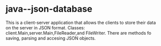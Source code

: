 # java--json-database
This is a client-server application that allows the clients to store their data on the server in JSON format.
Classes: client.Main,server.Main,FileReader,and FileWriter. There are methods fo saving, parsing and accesing JSON objects.

